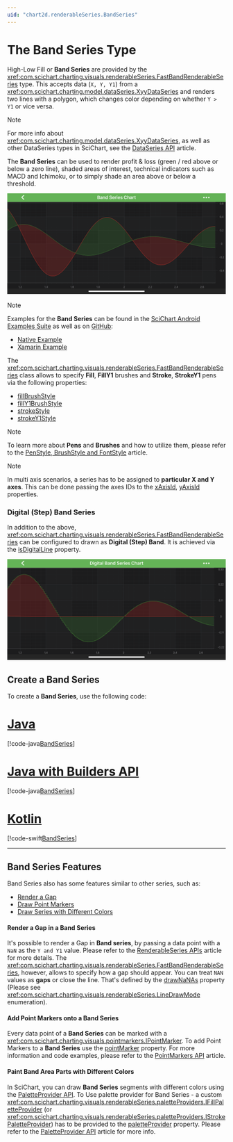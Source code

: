 ```yaml
---
uid: "chart2d.renderableSeries.BandSeries"
---
```


# The Band Series Type
High-Low Fill or **Band Series** are provided by the <xref:com.scichart.charting.visuals.renderableSeries.FastBandRenderableSeries> type. This accepts data (`X, Y, Y1`) from a <xref:com.scichart.charting.model.dataSeries.XyyDataSeries> and renders two lines with a polygon, which changes color depending on whether `Y > Y1` or vice versa.

> [!NOTE]
> For more info about <xref:com.scichart.charting.model.dataSeries.XyyDataSeries>, as well as other DataSeries types in SciChart, see the [DataSeries API](xref:chart2d.DataSeriesAPIs) article.

The **Band Series** can be used to render profit & loss (green / red above or below a zero line), shaded areas of interest, technical indicators such as MACD and Ichimoku, or to simply shade an area above or below a threshold.

![Band Series Type](images/band-chart-example.png)

> [!NOTE]
> Examples for the **Band Series** can be found in the [SciChart Android Examples Suite](https://www.scichart.com/examples/android-chart/) as well as on [GitHub](https://github.com/ABTSoftware/SciChart.Android.Examples):
> - [Native Example](https://www.scichart.com/example/android-chart/android-chart-example-band-series-chart/)
> - [Xamarin Example](https://www.scichart.com/example/xamarin-chart/xamarin-chart-band-chart-example/)

The <xref:com.scichart.charting.visuals.renderableSeries.FastBandRenderableSeries> class allows to specify **Fill**, **FillY1** brushes and **Stroke**, **StrokeY1** pens via the following properties:
- [fillBrushStyle](xref:com.scichart.charting.visuals.renderableSeries.BaseBandRenderableSeries.setFillBrushStyle(com.scichart.drawing.common.BrushStyle))
- [fillY1BrushStyle](xref:com.scichart.charting.visuals.renderableSeries.BaseBandRenderableSeries.setFillY1BrushStyle(com.scichart.drawing.common.BrushStyle))
- [strokeStyle](xref:com.scichart.charting.visuals.renderableSeries.BaseRenderableSeries.setStrokeStyle(com.scichart.drawing.common.PenStyle))
- [strokeY1Style](xref:com.scichart.charting.visuals.renderableSeries.BaseBandRenderableSeries.setStrokeY1Style(com.scichart.drawing.common.PenStyle))

> [!NOTE]
> To learn more about **Pens** and **Brushes** and how to utilize them, please refer to the [PenStyle, BrushStyle and FontStyle](xref:stylingAndTheming.PenStyleBrushStyleAndFontStyle) article.

> [!NOTE]
> In multi axis scenarios, a series has to be assigned to **particular X and Y axes**. This can be done passing the axes IDs to the [xAxisId](xref:com.scichart.charting.visuals.renderableSeries.IRenderableSeries.setXAxisId(java.lang.String)), [yAxisId](xref:com.scichart.charting.visuals.renderableSeries.IRenderableSeries.setYAxisId(java.lang.String)) properties.

### Digital (Step) Band Series
In addition to the above, <xref:com.scichart.charting.visuals.renderableSeries.FastBandRenderableSeries> can be configured to drawn as **Digital (Step) Band**. It is achieved via the 
[isDigitalLine](xref:com.scichart.charting.visuals.renderableSeries.FastBandRenderableSeries.setIsDigitalLine(boolean)) property.

![Digital Band Series Type](images/digital-band-chart-example.png)

## Create a Band Series
To create a **Band Series**, use the following code:

# [Java](#tab/java)
[!code-java[BandSeries](../../../samples/sandbox/app/src/main/java/com/scichart/docsandbox/examples/java/series2d/BandSeries2D.java#Example)]
# [Java with Builders API](#tab/javaBuilder)
[!code-java[BandSeries](../../../samples/sandbox/app/src/main/java/com/scichart/docsandbox/examples/javaBuilder/series2d/BandSeries2D.java#Example)]
# [Kotlin](#tab/kotlin)
[!code-swift[BandSeries](../../../samples/sandbox/app/src/main/java/com/scichart/docsandbox/examples/kotlin/series2d/BandSeries2D.kt#Example)]
***

## Band Series Features
Band Series also has some features similar to other series, such as:
- [Render a Gap](#render-a-gap-in-a-band-series)
- [Draw Point Markers](#add-point-markers-onto-a-band-series)
- [Draw Series with Different Colors](#paint-band-area-parts-with-different-colors)

#### Render a Gap in a Band Series
It's possible to render a Gap in **Band series**, by passing a data point with a `NaN` as the `Y and Y1` value. Please refer to the [RenderableSeries APIs](xref:chart2d.2DChartTypes#adding-a-gap-onto-a-renderableseries) article for more details. The <xref:com.scichart.charting.visuals.renderableSeries.FastBandRenderableSeries>, however, allows to specify how a gap should appear. You can treat `NAN` values as **gaps** or close the line. That's defined by the [drawNaNAs](xref:com.scichart.charting.visuals.renderableSeries.BaseRenderableSeries.setDrawNaNAs(com.scichart.charting.visuals.renderableSeries.LineDrawMode)) property (Please see <xref:com.scichart.charting.visuals.renderableSeries.LineDrawMode> enumeration).

#### Add Point Markers onto a Band Series
Every data point of a **Band Series** can be marked with a <xref:com.scichart.charting.visuals.pointmarkers.IPointMarker>. To add Point Markers to a **Band Series** use the [pointMarker](xref:com.scichart.charting.visuals.renderableSeries.IRenderableSeries.setPointMarker*) property. For more information and code examples, please refer to the [PointMarkers API](xref:chart2d.PointMarkerAPI) article.

#### Paint Band Area Parts with Different Colors
In SciChart, you can draw **Band Series** segments with different colors using the [PaletteProvider API](xref:chart2d.PaletteProviderAPI). 
To Use palette provider for Band Series - a custom <xref:com.scichart.charting.visuals.renderableSeries.paletteProviders.IFillPaletteProvider> (or <xref:com.scichart.charting.visuals.renderableSeries.paletteProviders.IStrokePaletteProvider>) has to be provided to the [paletteProvider](xref:com.scichart.charting.visuals.renderableSeries.IRenderableSeries.setPaletteProvider(com.scichart.charting.visuals.renderableSeries.paletteProviders.IPaletteProvider)) property. Please refer to the [PaletteProvider API](xref:chart2d.PaletteProviderAPI) article for more info.
